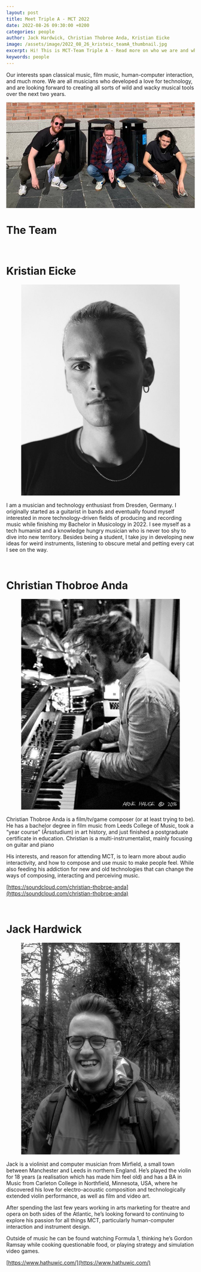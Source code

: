```yaml
---
layout: post
title: Meet Triple A - MCT 2022
date: 2022-08-26 09:30:00 +0200
categories: people
author: Jack Hardwick, Christian Thobroe Anda, Kristian Eicke
image: /assets/image/2022_08_26_kristeic_teamA_thumbnail.jpg
excerpt: Hi! This is MCT-Team Triple A - Read more on who we are and what we do besides hanging around trash bins.
keywords: people
---
```


Our interests span classical music, film music, human-computer interaction, and much more. We are all musicians who developed a love for technology, and are looking forward to creating all sorts of wild and wacky musical tools over the next two years.

![Photo of Group A](/assets/image/2022_08_26_kristeic_teamA.jpeg "Group A")


# The Team

&emsp;

# Kristian Eicke

<figure style="float: none">
   <img src="/assets/image/2022_08_26_kristeic_picture.jpg"
      width="auto"/>
</figure>

I am a musician and technology enthusiast from Dresden, Germany. I originally started as a guitarist in bands and eventually found myself interested in more technology-driven fields of producing and recording music while finishing my Bachelor in Musicology in 2022. I see myself as a tech humanist and a knowledge hungry musician who is never too shy to dive into new territory. Besides being a student, I take joy in developing new ideas for weird instruments, listening to obscure metal and petting every cat I see on the way.

&emsp;

# Christian Thobroe Anda

<figure style="float: none">
   <img src="/assets/image/2022_08_26_chrithob_picture.jpg"
      width="auto"/>
</figure>


Christian Thobroe Anda is a film/tv/game composer (or at least trying to be). He has a bachelor degree in film music from Leeds College of Music, took a “year course” (Årsstudium) in art history, and just finished a postgraduate certificate in education. Christian is a multi-instrumentalist, mainly focusing on guitar and piano

His interests, and reason for attending MCT, is to learn more about audio interactivity, and how to compose and use music to make people feel. While also feeding his addiction for new and old technologies that can change the ways of composing, interacting and perceiving music.

[https://soundcloud.com/christian-thobroe-anda](https://soundcloud.com/christian-thobroe-anda)

&emsp;

# Jack Hardwick

<figure style="float: none">
   <img src="/assets/image/2022_08_26_jackeh_picture.jpg"
      width="auto"/>
</figure>

Jack is a violinist and computer musician from Mirfield, a small town between Manchester and Leeds in northern England. He’s played the violin for 18 years (a realisation which has made him feel old) and has a BA in Music from Carleton College in Northfield, Minnesota, USA, where he discovered his love for electro-acoustic composition and technologically extended violin performance, as well as film and video art.

After spending the last few years working in arts marketing for theatre and opera on both sides of the Atlantic, he’s looking forward to continuing to explore his passion for all things MCT, particularly human-computer interaction and instrument design.

Outside of music he can be found watching Formula 1, thinking he’s Gordon Ramsay while cooking questionable food, or playing strategy and simulation video games.

[https://www.hathuwic.com/](https://www.hathuwic.com/)
